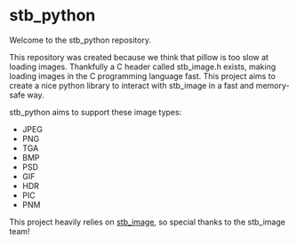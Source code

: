# stb_python
Welcome to the stb_python repository.

This repository was created because we think that pillow is too slow at loading images. Thankfully a C header called stb_image.h exists, making loading images in the C programming language fast. This project aims to create a nice python library to interact with stb_image in a fast and memory-safe way. 

stb_python aims to support these image types:

- JPEG
- PNG
- TGA
- BMP
- PSD
- GIF
- HDR
- PIC
- PNM

This project heavily relies on [stb_image](https://github.com/nothings/stb/), so special thanks to the stb_image team!